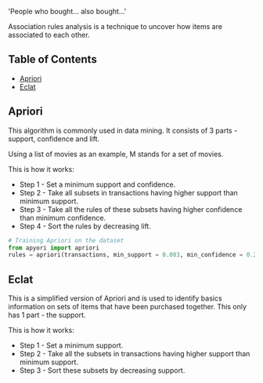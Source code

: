 'People who bought... also bought...'

Association rules analysis is a technique to uncover how items are associated to each other.

## Table of Contents
* [Apriori](#apriori)
* [Eclat](#eclat)

## Apriori
This algorithm is commonly used in data mining. It consists of 3 parts - support, confidence and lift. 
<!---
![Apriori](https://acius.co.uk/wp-content/themes/acius/machine_learning/imgs/ml/apriori.png)
--->
Using a list of movies as an example, M stands for a set of movies.
<!---
![Support](https://acius.co.uk/wp-content/themes/acius/machine_learning/imgs/ml/apriori-support.png)

![Confidence](https://acius.co.uk/wp-content/themes/acius/machine_learning/imgs/ml/apriori-confidence.png)

![Lift](https://acius.co.uk/wp-content/themes/acius/machine_learning/imgs/ml/apriori-lift.png)
--->
This is how it works:
* Step 1 - Set a minimum support and confidence.
* Step 2 - Take all subsets in transactions having higher support than minimum support.
* Step 3 - Take all the rules of these subsets having higher confidence than minimum confidence.
* Step 4 - Sort the rules by decreasing lift.
<!---
See the code [here](https://github.com/Achronus/Machine-Learning-101/blob/master/coding_templates_and_data_files/machine_learning/4.%20association_rule_learning/0.%20apriori.py) for an example of an Apriori model. This uses an amazing python script [apyori](https://github.com/ymoch/apyori) from ymoch.
--->
```python
# Training Apriori on the dataset
from apyori import apriori
rules = apriori(transactions, min_support = 0.003, min_confidence = 0.2, min_lift = 3, min_length = 2)
```

## Eclat
This is a simplified version of Apriori and is used to identify basics information on sets of items that have been purchased together. This only has 1 part - the support.
<!---
![Support](https://acius.co.uk/wp-content/themes/acius/machine_learning/imgs/ml/apriori-support.png)
--->
This is how it works:
* Step 1 - Set a minimum support.
* Step 2 - Take all the subsets in transactions having higher support than minimum support.
* Step 3 - Sort these subsets by decreasing support.